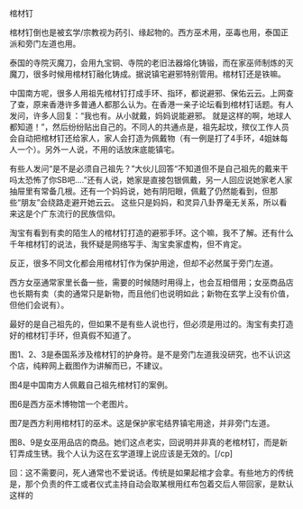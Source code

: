 棺材钉

棺材钉倒也是被玄学/宗教视为药引、缘起物的。西方巫术用，巫毒也用，泰国正派和旁门左道也用。

泰国的寺院灭魔刀，会用九宝铜、寺院的老旧法器熔化铸锻，而在家巫师制炼的灭魔刀，很多时候用棺材钉融化铸成。据说镇宅避邪特别管用。棺材钉还是铁嘛。

中国南方呢，很多人用祖先棺材钉打成手环、指环，都说避邪、保佑云云。上网查了查，原来香港许多普通人都那么认为。在香港一亲子论坛看到棺材钉话题。有人发问，许多人回复：“我也有。从小就戴，妈妈说能避邪。
就是这样的啊，地球人都知道！”，然后纷纷贴出自己的。不同人的共通点是，祖先起坟，殡仪工作人员会自动把棺材钉还给家人，家人会打造为佩戴物（有一例是打了4手环，4姐妹每人一个）。另外一人说，不用的话放床底能镇宅。

有些人发问“是不是必须自己祖先？”大伙儿回答“不知道但不是自己祖先的戴来干吗太恐怖了你SB吧....”还有人说，她家是直接包银佩戴，另一人回应说她家老人家抽屉里有常备几根。还有一个妈妈说，她有阴阳眼，佩戴了仍然能看到，但那些“朋友”会绕路走避开她云云。 这些只是妈妈，和灵异八卦界毫无关系，所以看来这是个广东流行的民族信仰。

淘宝有看到有卖的陌生人的棺材钉打造的避邪手环。这个嘛，我不了解。还有什么千年棺材钉的说法，我怀疑是网络写手、淘宝卖家虚构，但不肯定。

反正，很多不同文化都会用棺材钉作为保护用途，但却不必然属于旁门左道。

西方女巫通常家里长备一些，需要的时候随时用得上，也会互相借用；女巫商品店也长期有卖（卖的通常只是新物，而且他们也说明如此；新物在玄学上没有价值，但他们会说有）。

最好的是自己祖先的，但如果不是有些人说也行，但必须是用过的。淘宝有卖打造好的棺材钉手环，但真假不知道了。

图1、2、3是泰国系涉及棺材钉的护身符。是不是旁门左道我没研究，也不认识这个店，纯粹网上截图作为讲解而已，不建议。

图4是中国南方人佩戴自己祖先棺材钉的案例。

图6是西方巫术博物馆一个老图片。

图7是西方利用棺材钉的巫术。这是保护家宅结界镇宅用途，并非旁门左道。

图8、9是女巫用品店的商品。她们这点老实，回说明并非真的老棺材钉，而是新钉弄成生锈。我个人认为这在玄学道理上说应该是无效的。[/cp]

回：这不需要问，死人通常也不爱说话。传统是如果起棺才会拿。有些地方的传统是，那个负责的仵工或者仪式主持自动会取某根用红布包着交后人带回家，是默认这样的
